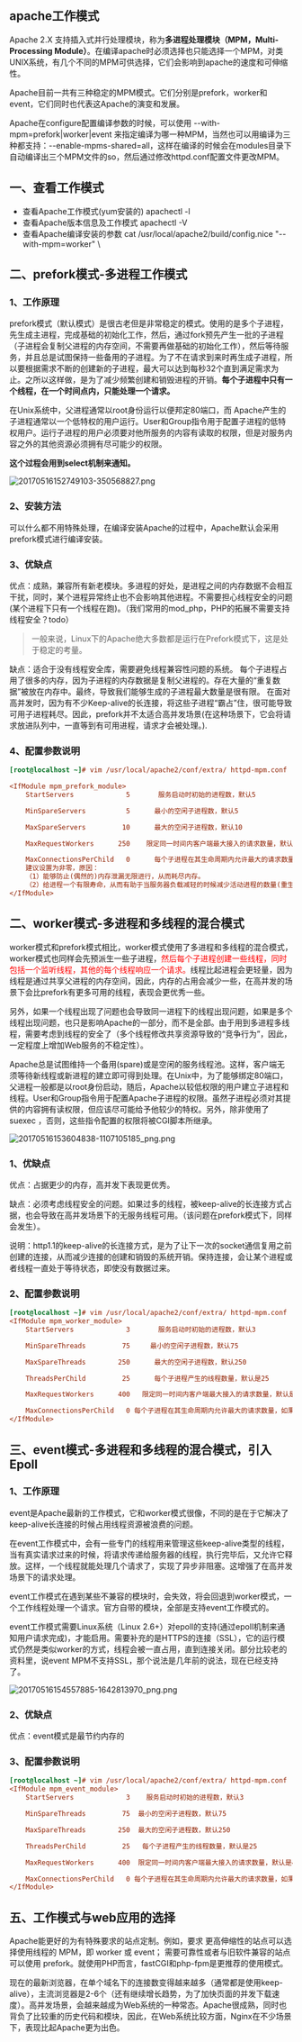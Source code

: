 ## apache工作模式

Apache 2.X  支持插入式并行处理模块，称为**多进程处理模块（MPM，Multi-Processing Module）**。在编译apache时必须选择也只能选择一个MPM，对类UNIX系统，有几个不同的MPM可供选择，它们会影响到apache的速度和可伸缩性。

Apache目前一共有三种稳定的MPM模式。它们分别是prefork，worker和event，它们同时也代表这Apache的演变和发展。

Apache在configure配置编译参数的时候，可以使用 --with-mpm=prefork|worker|event 来指定编译为哪一种MPM，当然也可以用编译为三种都支持：--enable-mpms-shared=all，这样在编译的时候会在modules目录下自动编译出三个MPM文件的so，然后通过修改httpd.conf配置文件更改MPM。

## 一、查看工作模式

* 查看Apache工作模式(yum安装的)
    apachectl -l
* 查看Apache版本信息及工作模式
    apachectl -V
* 查看Apache编译安装的参数
    cat  /usr/local/apache2/build/config.nice
    "--with-mpm=worker" \

## 二、prefork模式-多进程工作模式

### 1、工作原理

prefork模式（默认模式）是很古老但是非常稳定的模式。使用的是多个子进程，先生成主进程，完成基础的初始化工作，然后，通过fork预先产生一批的子进程（子进程会复制父进程的内存空间，不需要再做基础的初始化工作），然后等待服务，并且总是试图保持一些备用的子进程。为了不在请求到来时再生成子进程，所以要根据需求不断的创建新的子进程，最大可以达到每秒32个直到满足需求为止。之所以这样做，是为了减少频繁创建和销毁进程的开销。**每个子进程中只有一个线程，在一个时间点内，只能处理一个请求。**

在Unix系统中，父进程通常以root身份运行以便邦定80端口，而 Apache产生的子进程通常以一个低特权的用户运行。User和Group指令用于配置子进程的低特权用户。运行子进程的用户必须要对他所服务的内容有读取的权限，但是对服务内容之外的其他资源必须拥有尽可能少的权限。

**这个过程会用到select机制来通知。**

![20170516152749103-350568827.png](https://pic.imgdb.cn/item/61209ef54907e2d39c58a0cf.png)

### 2、安装方法

可以什么都不用特殊处理，在编译安装Apache的过程中，Apache默认会采用prefork模式进行编译安装。

### 3、优缺点

优点：成熟，兼容所有新老模块。多进程的好处，是进程之间的内存数据不会相互干扰，同时，某个进程异常终止也不会影响其他进程。不需要担心线程安全的问题(某个进程下只有一个线程在跑)。（我们常用的mod_php，PHP的拓展不需要支持线程安全？todo）

> 一般来说，Linux下的Apache绝大多数都是运行在Prefork模式下，这是处于稳定的考量。

缺点：适合于没有线程安全库，需要避免线程兼容性问题的系统。
每个子进程占用了很多的内存，因为子进程的内存数据是复制父进程的。存在大量的“重复数据”被放在内存中。最终，导致我们能够生成的子进程最大数量是很有限。
在面对高并发时，因为有不少Keep-alive的长连接，将这些子进程“霸占”住，很可能导致可用子进程耗尽。因此，prefork并不太适合高并发场景(在这种场景下，它会将请求放进队列中，一直等到有可用进程，请求才会被处理。).

### 4、配置参数说明

```ini
[root@localhost ~]# vim /usr/local/apache2/conf/extra/ httpd-mpm.conf

<IfModule mpm_prefork_module>
    StartServers             5       服务启动时初始的进程数，默认5

    MinSpareServers          5      最小的空闲子进程数，默认5

    MaxSpareServers         10      最大的空闲子进程数，默认10

    MaxRequestWorkers      250    限定同一时间内客户端最大接入的请求数量，默认是250  

    MaxConnectionsPerChild   0      每个子进程在其生命周期内允许最大的请求数量，如果请求总数已经达到这个数值，子进程将会结束，如果设置为0，子进程将永远不会结束。
    建议设置为非零，原因：
    （1）能够防止(偶然的)内存泄漏无限进行，从而耗尽内存。 
    （2）给进程一个有限寿命，从而有助于当服务器负载减轻的时候减少活动进程的数量(重生的机会)。
</IfModule>
```

## 二、worker模式-多进程和多线程的混合模式

worker模式和prefork模式相比，worker模式使用了多进程和多线程的混合模式，worker模式也同样会先预派生一些子进程，<font color="red">然后每个子进程创建一些线程，同时包括一个监听线程，其他的每个线程响应一个请求。</font>线程比起进程会更轻量，因为线程是通过共享父进程的内存空间，因此，内存的占用会减少一些，在高并发的场景下会比prefork有更多可用的线程，表现会更优秀一些。

另外，如果一个线程出现了问题也会导致同一进程下的线程出现问题，如果是多个线程出现问题，也只是影响Apache的一部分，而不是全部。由于用到多进程多线程，需要考虑到线程的安全了（多个线程修改共享资源导致的“竞争行为”，因此，一定程度上增加Web服务的不稳定性）。

Apache总是试图维持一个备用(spare)或是空闲的服务线程池。这样，客户端无须等待新线程或新进程的建立即可得到处理。在Unix中，为了能够绑定80端口，父进程一般都是以root身份启动，随后，Apache以较低权限的用户建立子进程和线程。User和Group指令用于配置Apache子进程的权限。虽然子进程必须对其提供的内容拥有读权限，但应该尽可能给予他较少的特权。另外，除非使用了suexec ，否则，这些指令配置的权限将被CGI脚本所继承。

![20170516153604838-1107105185_png.png](https://pic.imgdb.cn/item/61209ef54907e2d39c58a04b.png)

### 1、优缺点

优点：占据更少的内存，高并发下表现更优秀。

缺点：必须考虑线程安全的问题。如果过多的线程，被keep-alive的长连接方式占据，也会导致在高并发场景下的无服务线程可用。（该问题在prefork模式下，同样会发生）。

说明：http1.1的keep-alive的长连接方式，是为了让下一次的socket通信复用之前创建的连接，从而减少连接的创建和销毁的系统开销。保持连接，会让某个进程或者线程一直处于等待状态，即使没有数据过来。

### 2、配置参数说明

```ini
[root@localhost ~]# vim /usr/local/apache2/conf/extra/ httpd-mpm.conf
<IfModule mpm_worker_module>
    StartServers             3       服务启动时初始的进程数，默认3

    MinSpareThreads         75     最小的空闲子进程数，默认75

    MaxSpareThreads        250      最大的空闲子进程数，默认250

    ThreadsPerChild         25      每个子进程产生的线程数量，默认是25

    MaxRequestWorkers      400   限定同一时间内客户端最大接入的请求数量，默认是400

    MaxConnectionsPerChild   0 每个子进程在其生命周期内允许最大的请求数量，如果请求总数已经达到这个数值，子进程将会结束，如果设置为0，子进程将永远不会结束。建议设置为非零，原因同prefork。
</IfModule>
```

## 三、event模式-多进程和多线程的混合模式，引入Epoll

### 1、工作原理

event是Apache最新的工作模式，它和worker模式很像，不同的是在于它解决了keep-alive长连接的时候占用线程资源被浪费的问题。

在event工作模式中，会有一些专门的线程用来管理这些keep-alive类型的线程，当有真实请求过来的时候，将请求传递给服务器的线程，执行完毕后，又允许它释放。这样，一个线程就能处理几个请求了，实现了异步非阻塞。这增强了在高并发场景下的请求处理。

event工作模式在遇到某些不兼容的模块时，会失效，将会回退到worker模式，一个工作线程处理一个请求。官方自带的模块，全部是支持event工作模式的。

event工作模式需要Linux系统（Linux 2.6+）对epoll的支持(通过epoll机制来通知用户请求完成)，才能启用。需要补充的是HTTPS的连接（SSL），它的运行模式仍然是类似worker的方式，线程会被一直占用，直到连接关闭。部分比较老的资料里，说event MPM不支持SSL，那个说法是几年前的说法，现在已经支持了。

![20170516154557885-1642813970_png.png](https://pic.imgdb.cn/item/61209ef54907e2d39c58a040.png)



### 2、优缺点

优点：event模式是最节约内存的

### 3、配置参数说明

```ini
[root@localhost ~]# vim /usr/local/apache2/conf/extra/ httpd-mpm.conf
<IfModule mpm_event_module>
    StartServers             3    服务启动时初始的进程数，默认3

    MinSpareThreads         75  最小的空闲子进程数，默认75

    MaxSpareThreads        250  最大的空闲子进程数，默认250

    ThreadsPerChild         25   每个子进程产生的线程数量，默认是25

    MaxRequestWorkers      400  限定同一时间内客户端最大接入的请求数量，默认是400

    MaxConnectionsPerChild   0 每个子进程在其生命周期内允许最大的请求数量，如果请求总数已经达到这个数值，子进程将会结束，如果设置为0，子进程将永远不会结束。建议设置为非零，原因同prefork。
</IfModule>
```

## 五、工作模式与web应用的选择

Apache能更好的为有特殊要求的站点定制。例如，要求 更高伸缩性的站点可以选择使用线程的 MPM，即 worker 或 event； 需要可靠性或者与旧软件兼容的站点可以使用 prefork。就使用PHP而言，fastCGI和php-fpm是更推荐的使用模式。

现在的最新浏览器，在单个域名下的连接数变得越来越多（通常都是使用keep-alive），主流浏览器是2-6个（还有继续增长趋势，为了加快页面的并发下载速度）。高并发场景，会越来越成为Web系统的一种常态。Apache很成熟，同时也背负了比较重的历史代码和模块，因此，在Web系统比较方面，Nginx在不少场景下，表现比起Apache更为出色。